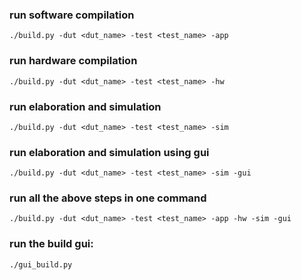 ### run software compilation
```
./build.py -dut <dut_name> -test <test_name> -app
```

### run hardware compilation
```
./build.py -dut <dut_name> -test <test_name> -hw
```

### run elaboration and simulation
```
./build.py -dut <dut_name> -test <test_name> -sim
```

### run elaboration and simulation using gui
```
./build.py -dut <dut_name> -test <test_name> -sim -gui
```

### run all the above steps in one command
```
./build.py -dut <dut_name> -test <test_name> -app -hw -sim -gui
```

### run the build gui:  
```
./gui_build.py
```

